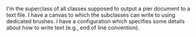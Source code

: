 I'm the superclass of all classes supposed to output a pier document to a text file. I have a canvas to which the subclasses can write to using dedicated brushes. I have a configuration which specifies some details about how to write text (e.g., end of line convention).